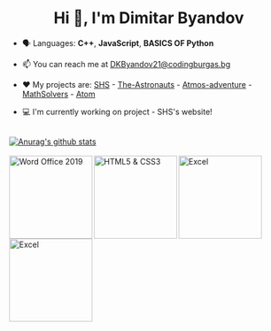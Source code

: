 <h1 align="center">Hi 👋, I'm Dimitar Byandov</h1>


- 🗣 Languages: **C++**, **JavaScript**, **BASICS OF Python**

- 📫 You can reach me at DKByandov21@codingburgas.bg

- ❤️ My projects are: [SHS](https://github.com/dkbyandov21/SHS) - [The-Astronauts](https://github.com/nzstoyanov21/The-Astronauts) - [Atmos-adventure](https://github.com/codingburgas/atmos-adventure) - [MathSolvers](https://github.com/codingburgas/MathSolvers) - [Atom](https://github.com//SGSkuliev21/Atom)

- 💻 I'm currently working on project - SHS's website!
<br>
 <a href="https://github.com/dkbyandov21/github-readme-stats"><img align="center" src="https://github-readme-stats.vercel.app/api?username=dkbyandov21&show_icons=true&include_all_commits=true&theme=buefy&hide_border=true" alt="Anurag's github stats" /></a> 
<br>
<br>
<a href ="https://www.credly.com/badges/36fd5d89-e190-4c72-8939-6dd5593dbd91"><img align="left" alt="Word Office 2019" width="150px" src="https://images.credly.com/size/340x340/images/fd092703-61db-4e9f-9c7c-2211d44ca87d/MOS_Word.png"></a>
<a href ="https://www.credly.com/badges/a0f1a5c4-764d-49d8-b8fb-cc658d994276"><img align="left" alt="HTML5 & CSS3" width="150px" src="https://images.credly.com/size/340x340/images/e2dc688d-de61-44a5-81af-ee96f117a211/ITS-Badges_HTML-and-CSS_1200px.png" ></a>
  <a href ="https://www.credly.com/earner/earned/badge/d0712237-b69d-4fcb-9f56-82cd7ff1cefd"><img align="left" alt="Excel" width="150px" src="https://images.credly.com/size/340x340/images/9d2bcbe6-519f-4ed0-ad34-aca077421568/MOS_Excel.png" ></a>
   <a href ="https://www.credly.com/earner/earned/badge/568efde2-321c-4c57-b8dd-40752997c073"><img align="left" alt="Excel" width="150px" src="https://images.credly.com/size/680x680/images/ef99b79e-fd54-4eb5-b2a4-bf17e92a4837/ITS-Badges_JavaScript_1200px.png" ></a>
